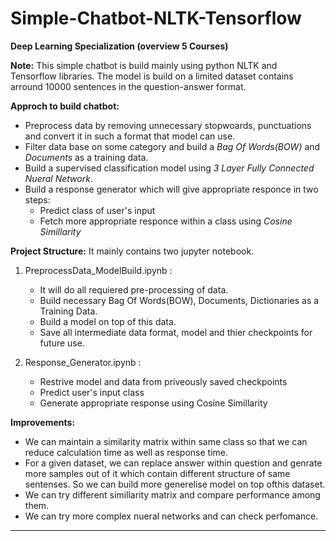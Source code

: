 # Simple-Chatbot-NLTK-Tensorflow


**Deep Learning Specialization (overview 5 Courses)**

**Note:** This simple chatbot is build mainly using python NLTK and Tensorflow libraries. The model is build on a limited dataset contains arround 10000 sentences in the question-answer format. 

**Approch to build chatbot:** 
  * Preprocess data by removing unnecessary stopwoards, punctuations and convert it in such a format that model can use.
  * Filter data base on some category and build a _Bag Of Words(BOW)_ and _Documents_ as a training data.
  * Build a supervised classification model using _3 Layer Fully Connected Nueral Network_. 
  * Build a response generator which will give appropriate responce in two steps:
    * Predict class of user's input
    * Fetch more appropriate responce within a class using _Cosine Simillarity_
 
 **Project Structure:**
 It mainly contains two jupyter notebook.
  
  1. PreprocessData_ModelBuild.ipynb :      
      * It will do all requiered pre-processing of data.
      * Build necessary Bag Of Words(BOW), Documents, Dictionaries as a Training Data.
      * Build a model on top of this data.
      * Save all intermediate data format, model and thier checkpoints for future use.
  
  2. Response_Generator.ipynb :      
      * Restrive model and data from priveously saved checkpoints
      * Predict user's input class
      * Generate appropriate response using Cosine Simillarity
 
 **Improvements:**
  * We can maintain a similarity matrix within same class so that we can reduce calculation time as well as response time.
  * For a given dataset, we can replace answer within question and genrate more samples out of it which contain different structure of same sentenses. So we can build more generelise model on top ofthis dataset.
  * We can try different simillarity matrix and compare performance among them.
  * We can try more complex nueral networks and can check perfomance.
      

*************************************************************************************************************************************
